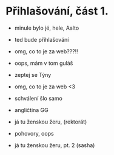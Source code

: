 # Přihlašování, část 1.
- minule bylo jé, hele, Aalto
- ted bude přihlašování

- omg, co to je za web???!!
- oops, mám v tom guláš
- zeptej se Týny
- omg, co to je za web <3

- schválení šlo samo
- angličtina GG
- já tu ženskou žeru, (rektorát)
- pohovory, oops
- já tu ženskou žeru, pt. 2 (sasha)
